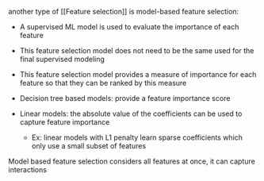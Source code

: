 another type of [[Feature selection]] is model-based feature selection:

- A supervised ML model is used to evaluate the importance of each feature 
- This feature selection model does not need to be the same used for the final supervised modeling
- This feature selection model provides a measure of importance for each feature so that they can be ranked by this measure

- Decision tree based models: provide a feature importance score
- Linear models: the absolute value of the coefficients can be used to capture feature importance
	- Ex: linear models with L1 penalty learn sparse coefficients which only use a small subset of features


Model based feature selection considers all features at once, it can capture interactions
